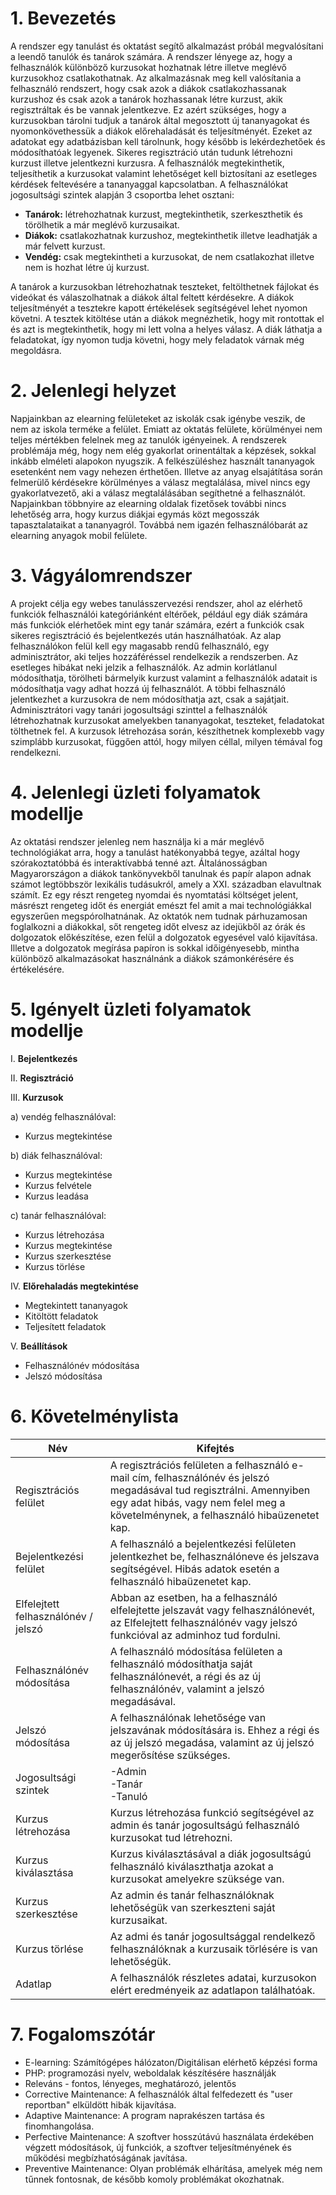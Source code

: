 # 1. Bevezetés

A rendszer egy tanulást és oktatást segítő alkalmazást próbál megvalósítani a leendő tanulók és tanárok számára. 
A rendszer lényege az, hogy a felhasználók különböző kurzusokat hozhatnak létre illetve meglévő kurzusokhoz csatlakothatnak. 
Az alkalmazásnak meg kell valósítania a felhasználó rendszert, hogy csak azok a diákok csatlakozhassanak kurzushoz és csak azok a tanárok hozhassanak létre kurzust, akik regisztráltak és be vannak jelentkezve.
Ez azért szükséges, hogy a kurzusokban tárolni tudjuk a tanárok által megosztott új tananyagokat és nyomonkövethessük a diákok előrehaladását és teljesítményét. 
Ezeket az adatokat egy adatbázisban kell tárolnunk, hogy később is lekérdezhetőek és módosíthatóak legyenek. 
Sikeres regisztráció után tudunk létrehozni kurzust illetve jelentkezni kurzusra. 
A felhasználók megtekinthetik, teljesíthetik a kurzusokat valamint lehetőséget kell biztosítani az esetleges kérdések feltevésére a tananyaggal kapcsolatban. 
A felhasználókat jogosultsági szintek alapján 3 csoportba lehet osztani:

- **Tanárok:** létrehozhatnak kurzust, megtekinthetik, szerkeszthetik és törölhetik a már meglévő kurzusaikat.
- **Diákok:** csatlakozhatnak kurzushoz, megtekinthetik illetve leadhatják a már felvett kurzust.
- **Vendég:** csak megtekintheti a kurzusokat, de nem csatlakozhat illetve nem is hozhat létre új kurzust.

A tanárok a kurzusokban létrehozhatnak teszteket, feltölthetnek fájlokat és videókat és válaszolhatnak a diákok által feltett kérdésekre.
A diákok teljesítményét a tesztekre kapott értékelések segítségével lehet nyomon követni. 
A tesztek kitöltése után a diákok megnézhetik, hogy mit rontottak el és azt is megtekinthetik, hogy mi lett volna a helyes válasz. 
A diák láthatja a feladatokat, így nyomon tudja követni, hogy mely feladatok várnak még megoldásra.

# 2. Jelenlegi helyzet

Napjainkban az elearning felületeket az iskolák csak igénybe veszik, de nem az iskola terméke a felület. Emiatt az oktatás felülete, körülményei nem teljes mértékben felelnek meg az tanulók igényeinek. A rendszerek problémája még, hogy nem elég gyakorlat orinentáltak a képzések, sokkal inkább elméleti alapokon nyugszik. A felkészüléshez használt tananyagok esetenként nem vagy nehezen érthetően. Illetve az anyag elsajátítása során felmerülő kérdésekre körülményes a válasz megtalálása, mivel nincs egy gyakorlatvezető, aki a válasz megtalálásában segíthetné a felhasználót. Napjainkban többnyire az elearning oldalak fizetősek további nincs lehetőség arra, hogy kurzus diákjai egymás közt megosszák tapasztalataikat a tananyagról. Továbbá nem igazén felhasználóbarát az elearning anyagok mobil felülete.


# 3. Vágyálomrendszer

A projekt célja egy webes tanulásszervezési rendszer, ahol az elérhető funkciók felhasználói kategóriánként eltérőek, például egy diák számára más funkciók elérhetőek mint egy tanár számára, ezért a funkciók csak sikeres regisztráció és bejelentkezés után használhatóak.
Az alap felhasználókon felül kell egy magasabb rendű felhasználó, egy adminisztrátor, aki teljes hozzáféréssel rendelkezik a rendszerben. Az esetleges hibákat neki jelzik a felhasználók. Az admin korlátlanul módosíthatja, törölheti bármelyik kurzust valamint a felhasználók adatait is módosíthatja vagy adhat hozzá új felhasználót.
A többi felhasználó jelentkezhet a kurzusokra de nem módosíthatja azt, csak a sajátjait. 
Adminisztrátori vagy tanári jogosultsági szinttel a felhasználók létrehozhatnak kurzusokat amelyekben tananyagokat, teszteket, feladatokat tölthetnek fel. A kurzusok létrehozása során, készíthetnek komplexebb vagy szimplább kurzusokat, függően attól, hogy milyen céllal, milyen témával fog rendelkezni.


# 4. Jelenlegi üzleti folyamatok modellje

Az oktatási rendszer jelenleg nem használja ki a már meglévő technológiákat arra, hogy a tanulást hatékonyabbá tegye, azáltal hogy szórakoztatóbbá és interaktívabbá tenné azt. Általánosságban Magyarországon a diákok tankönyvekből tanulnak és papír alapon adnak számot legtöbbször lexikális tudásukról, amely a XXI. században elavultnak számít. Ez egy részt rengeteg nyomdai és nyomtatási költséget jelent, másrészt rengeteg időt és energiát emészt fel amit a mai technológiákkal egyszerűen megspórolhatnának. 
Az oktatók nem tudnak párhuzamosan foglalkozni a diákokkal, sőt rengeteg időt elvesz az idejükből az órák és dolgozatok előkészítése, ezen felül a dolgozatok egyesével való kijavítása. Illetve a dolgozatok megírása papíron is sokkal időigényesebb, mintha különböző alkalmazásokat használnánk a diákok számonkérésére és értékelésére. 


# 5. Igényelt üzleti folyamatok modellje

I. **Bejelentkezés**

II. **Regisztráció**

III. **Kurzusok**

a) vendég felhasználóval:
- Kurzus megtekintése

b) diák felhasználóval:
- Kurzus megtekintése
- Kurzus felvétele
- Kurzus leadása

c) tanár felhasználóval:
- Kurzus létrehozása
- Kurzus megtekintése
- Kurzus szerkesztése
- Kurzus törlése

IV. **Előrehaladás megtekintése**

- Megtekintett tananyagok
- Kitöltött feladatok
- Teljesített feladatok

V. **Beállítások**

- Felhasználónév módosítása
- Jelszó módosítása


# 6. Követelménylista

Név | Kifejtés
--- | ----------------------------------------------------------------------
Regisztrációs felület | A regisztrációs felületen a felhasználó e-mail cím, felhasználónév és jelszó megadásával tud regisztrálni. Amennyiben egy adat hibás, vagy nem felel meg a követelménynek, a felhasználó hibaüzenetet kap.
Bejelentkezési felület | A felhasználó a bejelentkezési felületen jelentkezhet be, felhasználóneve és jelszava segítségével. Hibás adatok esetén a felhasználó hibaüzenetet kap.
Elfelejtett felhasználónév / jelszó | Abban az esetben, ha a felhasználó elfelejtette jelszavát vagy felhasználónevét, az Elfelejtett felhasználónév vagy jelszó funkcióval az adminhoz tud fordulni.
Felhasználónév módosítása | A felhasználó módosítása felületen a felhasználó módosíthatja saját felhasználónevét, a régi és az új felhasználónév, valamint a jelszó megadásával.
Jelszó módosítása | A felhasználónak lehetősége van jelszavának módosítására is. Ehhez a régi és az új jelszó megadása, valamint az új jelszó megerősítése szükséges.
Jogosultsági szintek | -Admin <br> -Tanár <br> -Tanuló
Kurzus létrehozása | Kurzus létrehozása funkció segítségével az admin és tanár jogosultságú felhasználó kurzusokat tud létrehozni.
Kurzus kiválasztása | Kurzus kiválasztásával a diák jogosultságú felhasználó kiválaszthatja azokat a kurzusokat amelyekre szüksége van.
Kurzus szerkesztése | Az admin és tanár felhasználóknak lehetőségük van szerkeszteni saját kurzusaikat.
Kurzus törlése | Az admi és tanár jogosultsággal rendelkező felhasználóknak a kurzusaik törlésére is van lehetőségük.
Adatlap | A felhasználók részletes adatai, kurzusokon elért eredményeik az adatlapon találhatóak.



# 7. Fogalomszótár

- E-learning: Számítógépes hálózaton/Digitálisan elérhető képzési forma
- PHP: programozási nyelv, weboldalak készítésére használják
- Releváns - fontos, lényeges, meghatározó, jelentős
- Corrective Maintenance: A felhasználók által felfedezett és "user reportban" elküldött hibák kijavítása.
- Adaptive Maintenance: A program naprakészen tartása és finomhangolása.
- Perfective Maintenance: A szoftver hosszútávú használata érdekében végzett módosítások, új funkciók, a szoftver teljesítményének és működési megbízhatóságának javítása.
- Preventive Maintenance: Olyan problémák elhárítása, amelyek még nem tűnnek fontosnak, de később komoly problémákat okozhatnak.